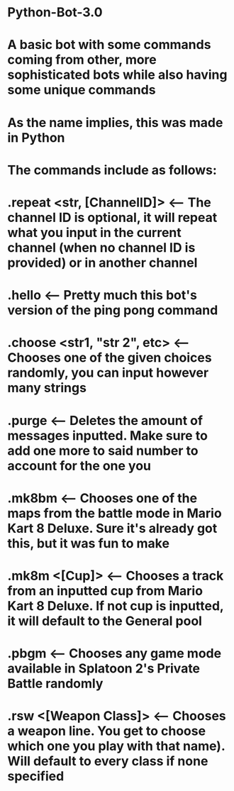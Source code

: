 # Python-Bot-3.0

# A basic bot with some commands coming from other, more sophisticated bots while also having some unique commands
# As the name implies, this was made in Python

# The commands include as follows:
# .repeat <str, [ChannelID]>   <-- The channel ID is optional, it will repeat what you input in the current channel (when no channel ID is provided) or in another channel
# .hello                       <-- Pretty much this bot's version of the ping pong command
# .choose <str1, "str 2", etc> <-- Chooses one of the given choices randomly, you can input however many strings
# .purge <int />               <-- Deletes the amount of messages inputted. Make sure to add one more to said number to account for the one you
# .mk8bm                       <-- Chooses one of the maps from the battle mode in Mario Kart 8 Deluxe. Sure it's already got this, but it was fun to make
# .mk8m <[Cup]>                <-- Chooses a track from an inputted cup from Mario Kart 8 Deluxe. If not cup is inputted, it will default to the General pool
# .pbgm                        <-- Chooses any game mode available in Splatoon 2's Private Battle randomly
# .rsw <[Weapon Class]>        <-- Chooses a weapon line. You get to choose which one you play with that name). Will default to every class if none specified
